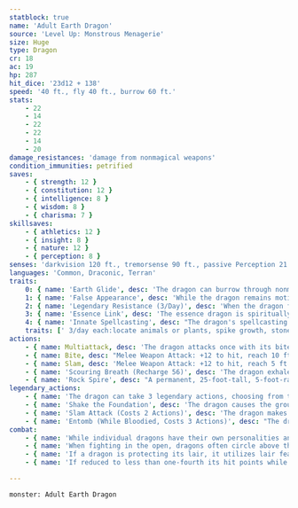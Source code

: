 ```yaml
---
statblock: true
name: 'Adult Earth Dragon'
source: 'Level Up: Monstrous Menagerie'
size: Huge
type: Dragon
cr: 18
ac: 19
hp: 287
hit_dice: '23d12 + 138'
speed: '40 ft., fly 40 ft., burrow 60 ft.'
stats:
    - 22
    - 14
    - 22
    - 22
    - 14
    - 20
damage_resistances: 'damage from nonmagical weapons'
condition_immunities: petrified
saves:
    - { strength: 12 }
    - { constitution: 12 }
    - { intelligence: 8 }
    - { wisdom: 8 }
    - { charisma: 7 }
skillsaves:
    - { athletics: 12 }
    - { insight: 8 }
    - { nature: 12 }
    - { perception: 8 }
senses: 'darkvision 120 ft., tremorsense 90 ft., passive Perception 21'
languages: 'Common, Draconic, Terran'
traits:
    0: { name: 'Earth Glide', desc: 'The dragon can burrow through nonmagical, unworked earth and stone without disturbing it.' }
    1: { name: 'False Appearance', desc: 'While the dragon remains motionless within its linked area, it is indistinguishable from a natural rocky outcropping.' }
    2: { name: 'Legendary Resistance (3/Day)', desc: 'When the dragon fails a saving throw, it can choose to succeed instead. When it does, it becomes more like rock. Its movement is halved until the end of its next turn.' }
    3: { name: 'Essence Link', desc: 'The essence dragon is spiritually linked to a specific area or landmark. The dragon gains no benefit from a long rest when more than 1 mile away from its linked area. If the dragon dies, the area it is linked to loses its vital essence until it forms a new essence dragon, which can take centuries. When a creature first enters an area that has lost its vital essence in this way, they gain a level of fatigue and a level of strife. This fatigue and strife can be removed only by completing a long rest outside the area.' }
    4: { name: 'Innate Spellcasting', desc: "The dragon's spellcasting ability is Charisma (save DC 15). It can innately cast the following spells, requiring no material components." }
    traits: [' 3/day each:locate animals or plants, spike growth, stone shape, wall of stone']
actions:
    - { name: Multiattack, desc: 'The dragon attacks once with its bite and twice with its slam. In place of its bite attack, it can use Rock Spire.' }
    - { name: Bite, desc: "Melee Weapon Attack: +12 to hit, reach 10 ft., one target. Hit: 28 (4d10 + 6) piercing damage. Instead of dealing piercing damage, the dragon can grapple the target (escape DC 20), and a Large or smaller creature grappled in this way is restrained. While grappling a creature, the dragon can't bite another target." }
    - { name: Slam, desc: 'Melee Weapon Attack: +12 to hit, reach 5 ft., one target. Hit: 19 (3d8 + 6) bludgeoning damage.' }
    - { name: 'Scouring Breath (Recharge 56)', desc: 'The dragon exhales scouring sand and stones in a 60-foot cone. Each creature in that area makes a DC 20 Dexterity saving throw, taking 56 (16d6) slashing damage on a failed save or half damage on a success. A creature that fails the save is also blinded until the end of its next turn.' }
    - { name: 'Rock Spire', desc: "A permanent, 25-foot-tall, 5-foot-radius spire of rock magically rises from a point on the ground within 60 feet. A creature in the spire's area when it appears makes a DC 19 Dexterity saving throw, taking 13 (3d8) piercing damage on a failure or half damage on a success. A creature that fails this saving throw by 10 or more is impaled at the top of the spire. A creature can use an action to make a DC 12 Strength check, freeing the implaced creature on a success. The impaled creature is also freed if the spire is destroyed. The spire is an object with AC 16, 30 hit points and immunity to poison and psychic damage." }
legendary_actions:
    - { name: 'The dragon can take 3 legendary actions, choosing from the options below', desc: "Only one legendary action can be used at a time and only at the end of another creature's turn. It regains spent legendary actions at the start of its turn." }
    - { name: 'Shake the Foundation', desc: 'The dragon causes the ground to roil, creating a permanent, 40-foot-radius area of difficult terrain centered on a point the dragon can see. If the dragon is bloodied, creatures in the area make a DC 20 Dexterity saving throw, falling prone on a failure.' }
    - { name: 'Slam Attack (Costs 2 Actions)', desc: 'The dragon makes a slam attack.' }
    - { name: 'Entomb (While Bloodied, Costs 3 Actions)', desc: "The dragon targets a creature on the ground within 60 feet, forcing it to make a DC 15 Dexterity saving throw. On a failure, the creature is magically entombed 5 feet under the earth. While entombed, the target is blinded, restrained, and can't breathe. A creature can use an action to make a DC 15 Strength check, freeing an entombed creature on a success." }
combat:
    - { name: 'While individual dragons have their own personalities and tactics, most rely heavily on their breath weapons', desc: 'They use them whenever they can, preferably from maximum distance and while flying above their enemies.' }
    - { name: 'When fighting in the open, dragons often circle above their enemies as they wait for their breath weapons to recharge', desc: "They only close to melee if their enemies deal significant damage with ranged attacks, or if they can savage an enemy cut off from its allies. Once bloodied, dragons become more aggressive, attacking with bite and claws when their breath weapons aren't available." }
    - { name: 'If a dragon is protecting its lair, it utilizes lair features, traps, allies, and architecture such as escape tunnels to keep up a hit-and-run fight, reappearing only when it has a fully-recharged breath weapon', desc: 'If the dragon is forced into melee combat, it uses its bite and claws against a single foe. If it has legendary actions like Roar and Wing Attack, it uses them to disperse its other enemies.' }
    - { name: 'If reduced to less than one-fourth its hit points while fighting in the open, a dragon flies away', desc: 'However, it fights to the death to defend its lair, unless it can regain the upper hand through tricks or bargains.' }

---
```

```statblock
monster: Adult Earth Dragon
```
